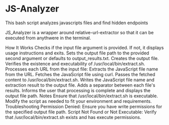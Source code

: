 # JS-Analyzer
This bash script analyzes javascripts files and find hidden endpoints

JS_Analyzer is a wrapper around relative-url-extractor so that it can be executed from anythwere in the terminal.

How It Works
Checks if the input file argument is provided. If not, it displays usage instructions and exits.
Sets the output file path to the provided second argument or defaults to output_results.txt.
Creates the output file.
Verifies the existence and executability of /usr/local/bin/extract.sh.
Processes each URL from the input file:
Extracts the JavaScript file name from the URL.
Fetches the JavaScript file using curl.
Passes the fetched content to /usr/local/bin/extract.sh.
Writes the JavaScript file name and extraction result to the output file.
Adds a separator between each file's results.
Informs the user that processing is complete and displays the output file path.
Notes
Ensure that /usr/local/bin/extract.sh is executable.
Modify the script as needed to fit your environment and requirements.
Troubleshooting
Permission Denied: Ensure you have write permissions for the specified output file path.
Script Not Found or Not Executable: Verify that /usr/local/bin/extract.sh exists and has execute permissions.
